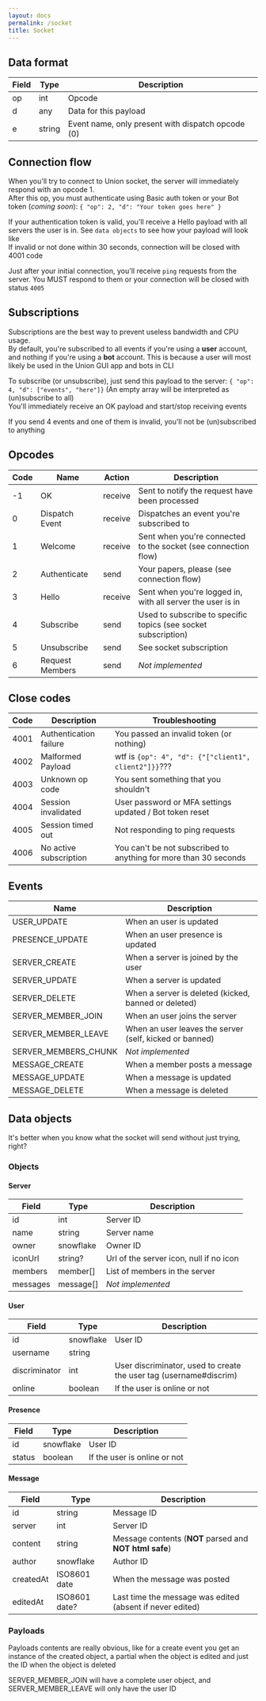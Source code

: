 ```yaml
---
layout: docs
permalink: /socket
title: Socket
---
```


## Data format

| Field | Type   | Description                                       |
|-------|--------|---------------------------------------------------|
| op    | int    | Opcode                                            |
| d     | any    | Data for this payload                             |
| e     | string | Event name, only present with dispatch opcode (0) |

## Connection flow

When you'll try to connect to Union socket, the server will immediately respond with an opcode 1.<br>
After this op, you must authenticate using Basic auth token or your Bot token (*coming soon*):
`{ "op": 2, "d": "Your token goes here" }`

If your authentication token is valid, you'll receive a Hello payload with all servers the user
is in. See `data objects` to see how your payload will look like<br>
If invalid or not done within 30 seconds, connection will be closed with 4001 code

Just after your initial connection, you'll receive `ping` requests from the server. You MUST respond
to them or your connection will be closed with status `4005`

## Subscriptions

Subscriptions are the best way to prevent useless bandwidth and CPU usage.<br>
By default, you're subscribed to all events if you're using a **user** account, and nothing
if you're using a **bot** account. This is because a user will most likely be used in the
Union GUI app and bots in CLI

To subscribe (or unsubscribe), just send this payload to the server: `{ "op": 4, "d": ["events", "here"]}`
(An empty array will be interpreted as (un)subscribe to all)<br>
You'll immediately receive an OK payload and start/stop receiving events

If you send 4 events and one of them is invalid, you'll not be (un)subscribed to anything

## Opcodes

| Code | Name            | Action      | Description                                                     |
|------|-----------------|-------------|-----------------------------------------------------------------|
| -1   | OK              | receive     | Sent to notify the request have been processed                  |
| 0    | Dispatch Event  | receive     | Dispatches an event you're subscribed to                        |
| 1    | Welcome         | receive     | Sent when you're connected to the socket (see connection flow)  |
| 2    | Authenticate    | send        | Your papers, please (see connection flow)                       |
| 3    | Hello           | receive     | Sent when you're logged in, with all server the user is in      |
| 4    | Subscribe       | send        | Used to subscribe to specific topics (see socket subscription)  |
| 5    | Unsubscribe     | send        | See socket subscription                                         |
| 6    | Request Members | send        | *Not implemented*                                               |

## Close codes

| Code | Description            | Troubleshooting                                                  |
|------|------------------------|------------------------------------------------------------------|
| 4001 | Authentication failure | You passed an invalid token (or nothing)                         |
| 4002 | Malformed Payload      | wtf is `{op": 4", "d": {"["client1", client2"]}}`???             |
| 4003 | Unknown op code        | You sent something that you shouldn't                            |
| 4004 | Session invalidated    | User password or MFA settings updated / Bot token reset          |
| 4005 | Session timed out      | Not responding to ping requests                                  |
| 4006 | No active subscription | You can't be not subscribed to anything for more than 30 seconds |

## Events

| Name                  | Description                                             |
|-----------------------|---------------------------------------------------------|
| USER_UPDATE           | When an user is updated                                 |
| PRESENCE_UPDATE       | When an user presence is updated                        |
| SERVER_CREATE         | When a server is joined by the user                     |
| SERVER_UPDATE         | When a server is updated                                |
| SERVER_DELETE         | When a server is deleted (kicked, banned or deleted)    |
| SERVER_MEMBER_JOIN    | When an user joins the server                           |
| SERVER_MEMBER_LEAVE   | When an user leaves the server (self, kicked or banned) |
| SERVER_MEMBERS_CHUNK  | *Not implemented*                                       |
| MESSAGE_CREATE        | When a member posts a message                           |
| MESSAGE_UPDATE        | When a message is updated                               |
| MESSAGE_DELETE        | When a message is deleted                               |

## Data objects

It's better when you know what the socket will send without just trying, right?

### Objects

#### Server

| Field     | Type         | Description                                       |
|-----------|--------------|---------------------------------------------------|
| id        | int          | Server ID                                         |
| name      | string       | Server name                                       |
| owner     | snowflake    | Owner ID                                          |
| iconUrl   | string?      | Url of the server icon, null if no icon           |
| members   | member[]     | List of members in the server                     |
| messages  | message[]    | *Not implemented*                                 |

#### User

| Field         | Type         | Description                                                        |
|---------------|--------------|--------------------------------------------------------------------|
| id            | snowflake    | User ID                                                            |
| username      | string       |                                                                    |
| discriminator | int          | User discriminator, used to create the user tag (username#discrim) |
| online        | boolean      | If the user is online or not                                       |

#### Presence

| Field         | Type         | Description                    |
|---------------|--------------|--------------------------------|
| id            | snowflake    | User ID                        |
| status        | boolean      | If the user is online or not   |

#### Message

| Field         | Type          | Description                                               |
|---------------|---------------|-----------------------------------------------------------|
| id            | string        | Message ID                                                |
| server        | int           | Server ID                                                 |
| content       | string        | Message contents (**NOT** parsed and **NOT html safe**)   |
| author        | snowflake     | Author ID                                                 |
| createdAt     | ISO8601 date  | When the message was posted                               |
| editedAt      | ISO8601 date? | Last time the message was edited (absent if never edited) |

### Payloads

Payloads contents are really obvious, like for a create event you get an instance of the created object,
a partial when the object is edited and just the ID when the object is deleted

SERVER_MEMBER_JOIN will have a complete user object, and SERVER_MEMBER_LEAVE will only have the user ID 
